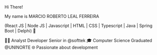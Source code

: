 Hi There!

My name is MARCIO ROBERTO LEAL FERREIRA

(React JS | Node JS | Javascript | HTML | CSS | Typescript | Java | Spring Boot | Delphi) 🚀

👩‍💻 Analyst Developer Senior in @softtek
🎓 Computer Science Graduated @UNINORTE
🌐 Passionate about development

